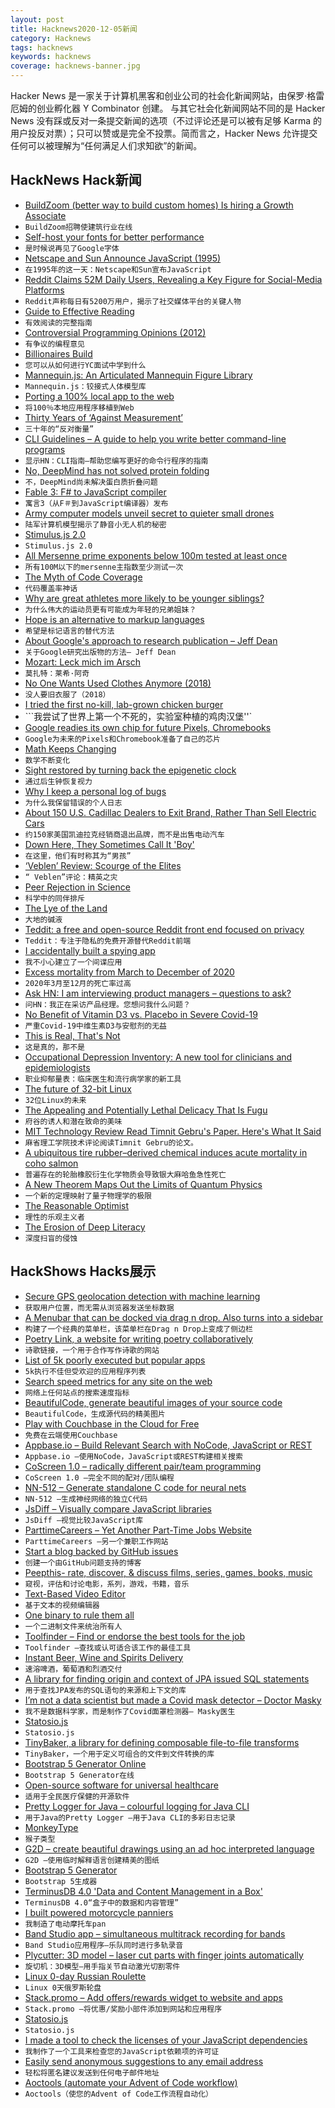 ```yaml
---
layout: post
title: Hacknews2020-12-05新闻
category: Hacknews
tags: hacknews
keywords: hacknews
coverage: hacknews-banner.jpg
---
```


Hacker News 是一家关于计算机黑客和创业公司的社会化新闻网站，由保罗·格雷厄姆的创业孵化器 Y Combinator 创建。
与其它社会化新闻网站不同的是 Hacker News 没有踩或反对一条提交新闻的选项（不过评论还是可以被有足够 Karma 的用户投反对票）；只可以赞或是完全不投票。简而言之，Hacker News 允许提交任何可以被理解为“任何满足人们求知欲”的新闻。

## HackNews Hack新闻


- [BuildZoom (better way to build custom homes) Is hiring a Growth Associate](https://jobs.lever.co/buildzoom)
- `BuildZoom招聘使建筑行业在线`
- [Self-host your fonts for better performance](https://wicki.io/posts/2020-11-goodbye-google-fonts/)
- `是时候说再见了Google字体`
- [Netscape and Sun Announce JavaScript (1995)](https://web.archive.org/web/20070916144913/http://wp.netscape.com/newsref/pr/newsrelease67.html)
- `在1995年的这一天：Netscape和Sun宣布JavaScript`
- [Reddit Claims 52M Daily Users, Revealing a Key Figure for Social-Media Platforms](https://www.wsj.com/articles/reddit-claims-52-million-daily-users-revealing-a-key-figure-for-social-media-platforms-11606822200)
- `Reddit声称每日有5200万用户，揭示了社交媒体平台的关键人物`
- [Guide to Effective Reading](https://maartenvandoorn.nl/reading-guide/)
- `有效阅读的完整指南`
- [Controversial Programming Opinions (2012)](https://programmers.blogoverflow.com/2012/08/20-controversial-programming-opinions/)
- `有争议的编程意见`
- [Billionaires Build](http://paulgraham.com/ace.html)
- `您可以从如何进行YC面试中学到什么`
- [Mannequin.js: An Articulated Mannequin Figure Library](https://boytchev.github.io/mannequin.js/)
- `Mannequin.js：铰接式人体模型库`
- [Porting a 100% local app to the web](https://actualbudget.com/blog/porting-local-app-web)
- `将100％本地应用程序移植到Web`
- [Thirty Years of ‘Against Measurement’](https://physicsworld.com/a/thirty-years-of-against-measurement/)
- `三十年的“反对衡量”`
- [CLI Guidelines – A guide to help you write better command-line programs](https://clig.dev/)
- `显示HN：CLI指南–帮助您编写更好的命令行程序的指南`
- [No, DeepMind has not solved protein folding](http://occamstypewriter.org/scurry/2020/12/02/no-deepmind-has-not-solved-protein-folding/)
- `不，DeepMind尚未解决蛋白质折叠问题`
- [Fable 3: F# to JavaScript compiler](https://fable.io/blog/Announcing-Nagareyama-4.html)
- `寓言3（从F＃到JavaScript编译器）发布`
- [Army computer models unveil secret to quieter small drones](https://www.army.mil/article/241373)
- `陆军计算机模型揭示了静音小无人机的秘密`
- [Stimulus.js 2.0](https://discourse.stimulusjs.org/t/announcing-stimulus-2-0/1482)
- `Stimulus.js 2.0`
- [All Mersenne prime exponents below 100m tested at least once](https://www.mersenne.org/report_milestones/)
- `所有100M以下的mersenne主指数至少测试一次`
- [The Myth of Code Coverage](https://preslav.me/2020/12/03/the-myth-of-code-coverage/)
- `代码覆盖率神话`
- [Why are great athletes more likely to be younger siblings?](https://fivethirtyeight.com/features/why-are-great-athletes-more-likely-to-be-the-younger-siblings/)
- `为什么伟大的运动员更有可能成为年轻的兄弟姐妹？`
- [Hope is an alternative to markup languages](https://poef.github.io/hope/)
- `希望是标记语言的替代方法`
- [About Google's approach to research publication – Jeff Dean](https://docs.google.com/document/d/1f2kYWDXwhzYnq8ebVtuk9CqQqz7ScqxhSIxeYGrWjK0/preview?pru=AAABdlNwLxs*PKCOHN-Ks0PI5nFrljenMg)
- `关于Google研究出版物的方法– Jeff Dean`
- [Mozart: Leck mich im Arsch](https://en.wikipedia.org/wiki/Leck_mich_im_Arsch)
- `莫扎特：莱希·阿奇`
- [No One Wants Used Clothes Anymore (2018)](https://www.bloomberg.com/opinion/articles/2018-01-15/no-one-wants-your-used-clothes-anymore)
- `没人要旧衣服了（2018）`
- [I tried the first no-kill, lab-grown chicken burger](https://www.theguardian.com/food/2020/dec/04/no-kill-lab-grown-chicken-burger-restaurant-israel)
- ```我尝试了世界上第一个不死的，实验室种植的鸡肉汉堡''`
- [Google readies its own chip for future Pixels, Chromebooks](https://www.axios.com/scoop-google-readies-its-own-chip-for-future-pixels-chromebooks-e5f8479e-4a38-485c-a264-9ef9cf68908c.html)
- `Google为未来的Pixels和Chromebook准备了自己的芯片`
- [Math Keeps Changing](https://macwright.com/2020/02/14/math-keeps-changing.html)
- `数学不断变化`
- [Sight restored by turning back the epigenetic clock](https://www.nature.com/articles/d41586-020-03119-1)
- `通过后生钟恢复视力`
- [Why I keep a personal log of bugs](https://josemdev.com/articles/why-i-keep-a-personal-log-of-bugs/)
- `为什么我保留错误的个人日志`
- [About 150 U.S. Cadillac Dealers to Exit Brand, Rather Than Sell Electric Cars](https://www.wsj.com/articles/about-150-u-s-cadillac-dealers-to-exit-brand-rather-than-sell-electric-cars-11607111494)
- `约150家美国凯迪拉克经销商退出品牌，而不是出售电动汽车`
- [Down Here, They Sometimes Call It 'Boy'](https://www.realclearbooks.com/articles/2020/11/17/down_here_they_sometimes_call_it_boy_585675.html)
- `在这里，他们有时称其为“男孩”`
- [‘Veblen’ Review: Scourge of the Elites](https://www.wsj.com/articles/veblen-review-scourge-of-the-elites-11606504616)
- `“ Veblen”评论：精英之灾`
- [Peer Rejection in Science](https://nintil.com/discoveries-ignored)
- `科学中的同伴排斥`
- [The Lye of the Land](https://granta.com/the-lye-of-the-land/)
- `大地的碱液`
- [Teddit: a free and open-source Reddit front end focused on privacy](https://teddit.net/)
- `Teddit：专注于隐私的免费开源替代Reddit前端`
- [I accidentally built a spying app](https://withblue.ink/2020/09/24/that-time-i-accidentally-built-a-spying-app.html)
- `我不小心建立了一个间谍应用`
- [Excess mortality from March to December of 2020](https://ourworldindata.org/excess-mortality-covid)
- `2020年3月至12月的死亡率过高`
- [Ask HN: I am interviewing product managers – questions to ask?](item?id=25288133)
- `问HN：我正在采访产品经理。您想问我什么问题？`
- [No Benefit of Vitamin D3 vs. Placebo in Severe Covid-19](https://www.medrxiv.org/content/10.1101/2020.11.16.20232397v1)
- `严重Covid-19中维生素D3与安慰剂的无益`
- [This is Real, That's Not](https://streetlifesolutions.blogspot.com/2020/12/this-is-real-thats-not.html)
- `这是真的，那不是`
- [Occupational Depression Inventory: A new tool for clinicians and epidemiologists](https://www.sciencedirect.com/science/article/pii/S0022399920308114)
- `职业抑郁量表：临床医生和流行病学家的新工具`
- [The future of 32-bit Linux](https://lwn.net/SubscriberLink/838807/9b293f03c03ef0c5/)
- `32位Linux的未来`
- [The Appealing and Potentially Lethal Delicacy That Is Fugu](https://www.nytimes.com/2020/12/04/t-magazine/fugu-blowfish-deadly-food.html)
- `府谷的诱人和潜在致命的美味`
- [MIT Technology Review Read Timnit Gebru's Paper. Here's What It Said](https://www.technologyreview.com/2020/12/04/1013294/google-ai-ethics-research-paper-forced-out-timnit-gebru)
- `麻省理工学院技术评论阅读Timnit Gebru的论文。`
- [A ubiquitous tire rubber–derived chemical induces acute mortality in coho salmon](https://science.sciencemag.org/content/early/2020/12/02/science.abd6951)
- `普遍存在的轮胎橡胶衍生化学物质会导致银大麻哈鱼急性死亡`
- [A New Theorem Maps Out the Limits of Quantum Physics](https://www.quantamagazine.org/a-new-theorem-maps-out-the-limits-of-quantum-physics-20201203/)
- `一个新的定理映射了量子物理学的极限`
- [The Reasonable Optimist](https://www.collaborativefund.com/blog/the-reasonable-optimist/)
- `理性的乐观主义者`
- [The Erosion of Deep Literacy](https://www.nationalaffairs.com/publications/detail/the-erosion-of-deep-literacy)
- `深度扫盲的侵蚀`


## HackShows Hacks展示

- [ Secure GPS geolocation detection with machine learning](https://www.pointng.io)
- `获取用户位置，而无需从浏览器发送坐标数据`
- [ A Menubar that can be docked via drag n drop. Also turns into a sidebar](https://github.com/prabhuignoto/vue-dock-menu)
- `构建了一个经典的菜单栏，该菜单栏在Drag n Drop上变成了侧边栏`
- [ Poetry Link, a website for writing poetry collaboratively](https://www.poetry-link.com/about)
- `诗歌链接，一个用于合作写作诗歌的网站`
- [ List of 5k poorly executed but popular apps](https://gumroad.com/l/validatedideas)
- `5k执行不佳但受欢迎的应用程序列表`
- [ Search speed metrics for any site on the web](https://treo.sh/sitespeed)
- `网络上任何站点的搜索速度指标`
- [ BeautifulCode, generate beautiful images of your source code](https://www.beautifulcodes.in/)
- `BeautifulCode，生成源代码的精美图片`
- [ Play with Couchbase in the Cloud for Free](https://blog.couchbase.com/play-with-couchbase-in-the-cloud-for-free/)
- `免费在云端使用Couchbase`
- [ Appbase.io – Build Relevant Search with NoCode, JavaScript or REST](https://www.appbase.io/)
- `Appbase.io –使用NoCode，JavaScript或REST构建相关搜索`
- [ CoScreen 1.0 – radically different pair/team programming](https://blog.coscreen.co/launch-of-coscreen-1-0-for-macos-private-alpha-for-windows/)
- `CoScreen 1.0 –完全不同的配对/团队编程`
- [ NN-512 – Generate standalone C code for neural nets](https://NN-512.com)
- `NN-512 –生成神经网络的独立C代码`
- [ JsDiff – Visually compare JavaScript libraries](https://jsdiff.dev)
- `JsDiff –视觉比较JavaScript库`
- [ ParttimeCareers – Yet Another Part-Time Jobs Website](https://parttime.careers)
- `ParttimeCareers –另一个兼职工作网站`
- [ Start a blog backed by GitHub issues](https://essay.dev/)
- `创建一个由GitHub问题支持的博客`
- [ Peepthis- rate, discover, & discuss films, series, games, books, music](https://www.peepthis.app)
- `窥视，评估和讨论电影，系列，游戏，书籍，音乐`
- [ Text-Based Video Editor](https://typestudio.co)
- `基于文本的视频编辑器`
- [ One binary to rule them all](https://github.com/devops-works/binenv)
- `一个二进制文件来统治所有人`
- [ Toolfinder – Find or endorse the best tools for the job](https://www.subtask.co/toolfinder)
- `Toolfinder –查找或认可适合该工作的最佳工具`
- [ Instant Beer, Wine and Spirits Delivery](item?id=25291882)
- `速溶啤酒，葡萄酒和烈酒交付`
- [ A library for finding origin and context of JPA issued SQL statements](https://github.com/adgadev/jplusone)
- `用于查找JPA发布的SQL语句的来源和上下文的库`
- [ I’m not a data scientist but made a Covid mask detector – Doctor Masky](https://doctormasky.com)
- `我不是数据科学家，而是制作了Covid面罩检测器– Masky医生`
- [ Statosio.js](https://d3.statosio.com)
- `Statosio.js`
- [ TinyBaker, a library for defining composable file-to-file transforms](https://github.com/evinism/tinybaker)
- `TinyBaker，一个用于定义可组合的文件到文件转换的库`
- [ Bootstrap 5 Generator Online](https://generator.ws)
- `Bootstrap 5 Generator在线`
- [ Open-source software for universal healthcare](https://meso.health/)
- `适用于全民医疗保健的开源软件`
- [ Pretty Logger for Java – colourful logging for Java CLI](https://github.com/ludovicianul/pl4j)
- `用于Java的Pretty Logger –用于Java CLI的多彩日志记录`
- [ MonkeyType](https://monkeytype.com/)
- `猴子类型`
- [ G2D – create beautiful drawings using an ad hoc interpreted language](https://github.com/lucasepe/g2d)
- `G2D –使用临时解释语言创建精美的图纸`
- [ Bootstrap 5 Generator](https://www.reddit.com/r/bootstrap/comments/k5sen7/bootstrap_5_generator_online/)
- `Bootstrap 5生成器`
- [ TerminusDB 4.0 'Data and Content Management in a Box'](https://terminusdb.com/blog/2020/12/03/terminusdb-4-0-the-stars-end-release/)
- `TerminusDB 4.0“盒子中的数据和内容管理”`
- [ I built powered motorcycle panniers](https://nicolasbouliane.com/projects/powered-panniers)
- `我制造了电动摩托车pan`
- [ Band Studio app – simultaneous multitrack recording for bands](https://bandstudio.app)
- `Band Studio应用程序–乐队同时进行多轨录音`
- [ Plycutter: 3D model – laser cut parts with finger joints automatically](https://github.com/tjltjl/plycutter)
- `旋切机：3D模型–用手指关节自动激光切割零件`
- [ Linux 0-day Russian Roulette](https://github.com/thebabush/linux-russian-roulette)
- `Linux 0天俄罗斯轮盘`
- [ Stack.promo – Add offers/rewards widget to website and apps](https://stack.promo/promotion-widget.html?ref=yc)
- `Stack.promo –将优惠/奖励小部件添加到网站和应用程序`
- [ Statosio.js](https://github.com/a6b8/statosio.js)
- `Statosio.js`
- [ I made a tool to check the licenses of your JavaScript dependencies](https://github.com/franciscop/check-licenses)
- `我制作了一个工具来检查您的JavaScript依赖项的许可证`
- [ Easily send anonymous suggestions to any email address](https://feedfeedback.com/write_anon)
- `轻松将匿名建议发送到任何电子邮件地址`
- [ Aoctools (automate your Advent of Code workflow)](https://github.com/klittlepage/aoctools)
- `Aoctools（使您的Advent of Code工作流程自动化）`

